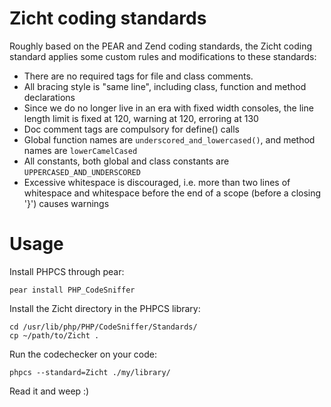 # Zicht coding standards #

Roughly based on the PEAR and Zend coding standards, the Zicht coding standard applies some custom rules and
modifications to these standards:

- There are no required tags for file and class comments.
- All bracing style is "same line", including class, function and method declarations
- Since we do no longer live in an era with fixed width consoles, the line length limit is fixed at 120, warning at
  120, erroring at 130
- Doc comment tags are compulsory for define() calls
- Global function names are `underscored_and_lowercased()`, and method names are `lowerCamelCased`
- All constants, both global and class constants are `UPPERCASED_AND_UNDERSCORED`
- Excessive whitespace is discouraged, i.e. more than two lines of whitespace and whitespace before the end of a
  scope (before a closing '}') causes warnings

# Usage #

Install PHPCS through pear:

    pear install PHP_CodeSniffer

Install the Zicht directory in the PHPCS library:

    cd /usr/lib/php/PHP/CodeSniffer/Standards/
    cp ~/path/to/Zicht .

Run the codechecker on your code:

    phpcs --standard=Zicht ./my/library/

Read it and weep :)